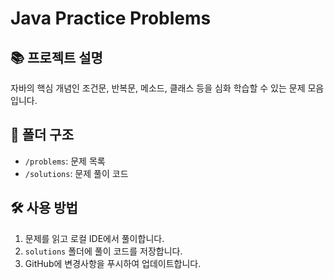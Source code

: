 # Java Practice Problems

## 📚 프로젝트 설명
자바의 핵심 개념인 조건문, 반복문, 메소드, 클래스 등을 심화 학습할 수 있는 문제 모음입니다.

## 📝 폴더 구조
- `/problems`: 문제 목록  
- `/solutions`: 문제 풀이 코드  

## 🛠 사용 방법
1. 문제를 읽고 로컬 IDE에서 풀이합니다.  
2. `solutions` 폴더에 풀이 코드를 저장합니다.  
3. GitHub에 변경사항을 푸시하여 업데이트합니다.

